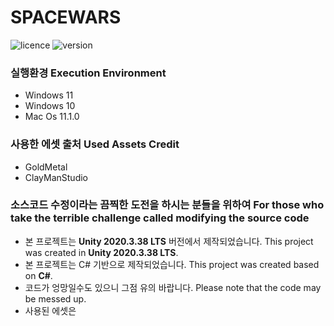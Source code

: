 # SPACEWARS
![licence](https://img.shields.io/eclipse-marketplace/l/spacewars)
![version](https://img.shields.io/github/v/release/ddkk08001/spacewars?include_prereleases&style=for-the-badge)

### 실행환경 Execution Environment
- Windows 11
- Windows 10
- Mac Os 11.1.0

### 사용한 에셋 출처 Used Assets Credit
- GoldMetal
- ClayManStudio

### 소스코드 수정이라는 끔찍한 도전을 하시는 분들을 위하여 For those who take the terrible challenge called modifying the source code
- 본 프로젝트는 **Unity 2020.3.38 LTS** 버전에서 제작되었습니다. This project was created in **Unity 2020.3.38 LTS**.
- 본 프로젝트는 C# 기반으로 제작되었습니다. This project was created based on **C#**.
- 코드가 엉망일수도 있으니 그점 유의 바랍니다. Please note that the code may be messed up.
- 사용된 에셋은 
